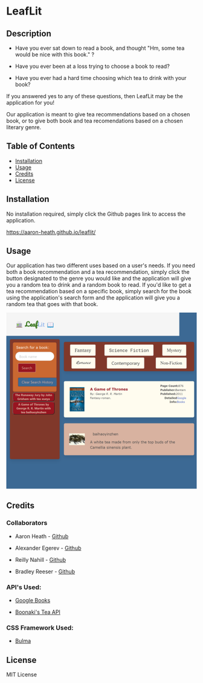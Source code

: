 # LeafLit

## Description

- Have you ever sat down to read a book, and thought "Hm, some tea would be nice with this book." ?

- Have you ever been at a loss trying to choose a book to read?

- Have you ever had a hard time choosing which tea to drink with your book?

If you answered yes to any of these questions, then LeafLit may be the application for you!

Our application is meant to give tea recommendations based on a chosen book, or to give both book and tea recomendations based on a chosen literary genre.

## Table of Contents

- [Installation](#installation)
- [Usage](#usage)
- [Credits](#credits)
- [License](#license)

## Installation

No installation required, simply click the Github pages link to access the application.

https://aaron-heath.github.io/leaflit/

## Usage

Our application has two different uses based on a user's needs. If you need both a book recommendation and a tea recommendation, simply click the button designated to the genre you would like and the application will give you a random tea to drink and a random book to read. If you'd like to get a tea recommendation based on a specific book, simply search for the book using the application's search form and the application will give you a random tea that goes with that book.


![Application Screenshot](assets/images/aaron-heath.github.io_leaflit_.png)
   

## Credits

### **Collaborators**

- Aaron Heath - [Github](https://github.com/Aaron-Heath?tab=repositories)

- Alexander Egerev - [Github](https://github.com/upennbootcamp23?tab=repositories)

- Reilly Nahill - [Github](https://github.com/rnahill?tab=repositories)

- Bradley Reeser - [Github](https://github.com/CovenantKid?tab=repositories)

###  **API's Used:**

- [Google Books](https://developers.google.com/books)

- [Boonaki's Tea API](https://boonakitea.cyclic.app/)

### **CSS Framework Used:**
- [Bulma](https://bulma.io/)


## License

MIT License

